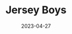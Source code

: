 ---
title: Jersey Boys
date: 2023-04-27
closing_date: 2023-06-04
layout: productions
playbill:
Theatre: Alhambra Theatre & Dining
Venue: Alhambra Theatre
Genres:
- Musical
- Biography
- Drama
cast:
- Tommy DeVito: Matt Michael
- Frankie Valli: Nick Anastasia
- Bob Gaudio: Christian Melhuish
- Bob Crewe: Mel Nash
- Nick Massi:
- Gyp DeCarlo:
- Mary Delgado:
- Joe Pesci: Brandon Leporati
crew:
orchestra:
showtimes:
- 2023-04-27 18:00:00
- 2023-04-28 18:00:00
- 2023-04-29 12:00:00
- 2023-04-29 18:00:00
- 2023-04-30 12:00:00
- 2023-04-30 18:00:00
- 2023-05-02 18:00:00
- 2023-05-03 18:00:00
- 2023-05-04 18:00:00
- 2023-05-05 18:00:00
- 2023-05-06 12:00:00
- 2023-05-06 18:00:00
- 2023-05-07 12:00:00
- 2023-05-07 18:00:00
- 2023-05-09 18:00:00
- 2023-05-10 18:00:00
- 2023-05-11 18:00:00
- 2023-05-12 18:00:00
- 2023-05-13 12:00:00
- 2023-05-13 18:00:00
- 2023-05-14 12:00:00
- 2023-05-14 18:00:00
- 2023-05-16 18:00:00
- 2023-05-17 18:00:00
- 2023-05-18 18:00:00
- 2023-05-19 18:00:00
- 2023-05-20 12:00:00
- 2023-05-20 18:00:00
- 2023-05-21 12:00:00
- 2023-05-21 18:00:00
- 2023-05-23 18:00:00
- 2023-05-24 18:00:00
- 2023-05-25 18:00:00
- 2023-05-26 18:00:00
- 2023-05-27 12:00:00
- 2023-05-27 18:00:00
- 2023-05-28 12:00:00
- 2023-05-28 18:00:00
- 2023-05-30 18:00:00
- 2023-05-31 18:00:00
- 2023-06-01 18:00:00
- 2023-06-02 18:00:00
- 2023-06-03 12:00:00
- 2023-06-03 18:00:00
- 2023-06-04 12:00:00
- 2023-06-05 18:00:00
Reviews:
- Oh, What a Night! with Jersey Boys at The Alhambra | Folio Weekly: https://web.archive.org/web/20230516195146/https://folioweekly.com/2023/04/29/oh-what-a-night-with-jersey-boys-at-the-alhambra/
- 'Review: JERSEY BOYS at Alhambra Theatre and Dining | BroadwayWorld' : https://www.broadwayworld.com/jacksonville/article/Review-JERSEY-BOYS-at-Alhambra-Theatre-and-Dining-20230429
---